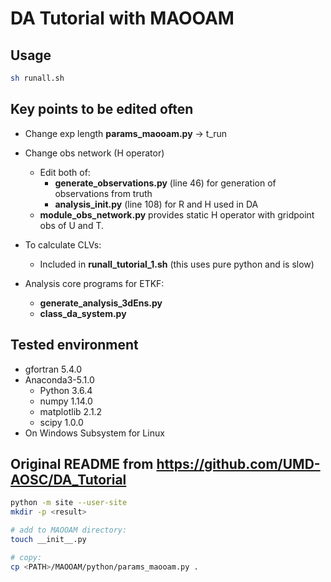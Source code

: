 # DA Tutorial with MAOOAM
## Usage
```bash
sh runall.sh
```

## Key points to be edited often
* Change exp length
**params_maooam.py** -> t_run

* Change obs network (H operator)
    * Edit both of:
        * **generate_observations.py** (line 46) for generation of observations from truth
        * **analysis_init.py** (line 108) for R and H used in DA
    * **module_obs_network.py** provides static H operator with gridpoint obs of U and T.

* To calculate CLVs:
    * Included in **runall_tutorial_1.sh** (this uses pure python and is slow)

* Analysis core programs for ETKF:
    * **generate_analysis_3dEns.py**
    * **class_da_system.py**

## Tested environment
* gfortran 5.4.0
* Anaconda3-5.1.0
    * Python 3.6.4
    * numpy 1.14.0
    * matplotlib 2.1.2
    * scipy 1.0.0
* On Windows Subsystem for Linux

## Original README from https://github.com/UMD-AOSC/DA_Tutorial
```bash
python -m site --user-site
mkdir -p <result>

# add to MAOOAM directory:
touch __init__.py

# copy:
cp <PATH>/MAOOAM/python/params_maooam.py .
```

